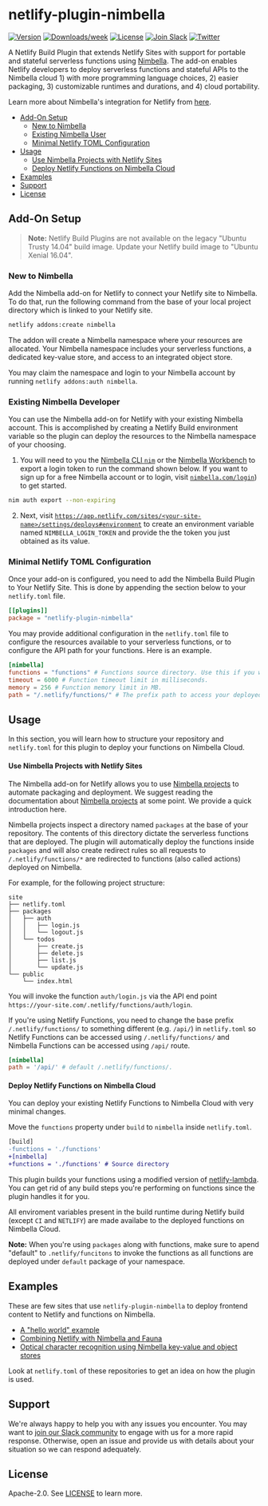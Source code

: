 # netlify-plugin-nimbella

[![Version](https://img.shields.io/npm/v/netlify-plugin-nimbella.svg)](https://npmjs.org/package/netlify-plugin-nimbella)
[![Downloads/week](https://img.shields.io/npm/dw/netlify-plugin-nimbella.svg)](https://npmjs.org/package/netlify-plugin-nimbella)
[![License](https://img.shields.io/badge/license-Apache--2.0-blue.svg)](http://www.apache.org/licenses/LICENSE-2.0)
[![Join Slack](https://img.shields.io/badge/join-slack-9B69A0.svg)](https://nimbella-community.slack.com/)
[![Twitter](https://img.shields.io/twitter/follow/nimbella.svg?style=social&logo=twitter)](https://twitter.com/intent/follow?screen_name=nimbella)

A Netlify Build Plugin that extends Netlify Sites with support for portable and stateful serverless functions using [Nimbella](https://nimbella.com/product/platform). The add-on enables Netlify developers to deploy serverless functions and stateful APIs to the Nimbella cloud 1) with more programming language choices, 2) easier packaging, 3) customizable runtimes and durations, and 4) cloud portability. 

Learn more about Nimbella's integration for Netlify from [here](https://nimbella.com/integrations/netlify).

- [Add-On Setup](##add-on-setup)
  - [New to Nimbella](#New-to-Nimbella)
  - [Existing Nimbella User](#existing-nimbella-developer)
  - [Minimal Netlify TOML Configuration](#Minimal-Netlify-TOML-Configuration)
- [Usage](#usage)
  - [Use Nimbella Projects with Netlify Sites](#Use-Nimbella-Projects-with-Netlify-Sites)
  - [Deploy Netlify Functions on Nimbella Cloud](#Deploy-Netlify-Functions-on-Nimbella-Cloud)
- [Examples](#examples)
- [Support](#support)
- [License](#license)

## Add-On Setup

> **Note:** Netlify Build Plugins are not available on the legacy "Ubuntu Trusty 14.04" build image. Update your Netlify build image to "Ubuntu Xenial 16.04".

### New to Nimbella

Add the Nimbella add-on for Netlify to connect your Netlify site to Nimbella.
To do that, run the following command from the base of your local project directory which is linked to your Netlify site.
```sh
netlify addons:create nimbella
```

The addon will create a Nimbella namespace where your resources are allocated. Your Nimbella namespace includes your serverless functions, a dedicated key-value store, and access to an integrated object store.

You may claim the namespace and login to your Nimbella account by running `netlify addons:auth nimbella`.

### Existing Nimbella Developer

You can use the Nimbella add-on for Netlify with your existing Nimbella account. This is accomplished by creating a Netlify Build environment variable so the plugin can deploy the resources to the Nimbella namespace of your choosing.

1. You will need to you the [Nimbella CLI `nim`](https://nimbella.io/downloads/nim/nim.html) or the [Nimbella Workbench](https://nimbella.io/wb) to export a login token to run the command shown below. If you want to sign up for a free Nimbella account or to login, visit [`nimbella.com/login`](https://nimbella.com/login)) to get started.

```sh
nim auth export --non-expiring
```

2. Next, visit [`https://app.netlify.com/sites/<your-site-name>/settings/deploys#environment`](https://app.netlify.com/sites/<your-site-name>/settings/deploys#environment) to create an environment variable named `NIMBELLA_LOGIN_TOKEN` and provide the the token you just obtained as its value.

### Minimal Netlify TOML Configuration

Once your add-on is configured, you need to add the Nimbella Build Plugin to Your Netlify Site. This is done by appending the section below to your `netlify.toml` file.

```toml
[[plugins]]
package = "netlify-plugin-nimbella"
```

You may provide additional configuration in the `netlify.toml` file to configure the resources available to your serverless functions, or to configure the API path for your functions. Here is an example.

```toml
[nimbella]
functions = "functions" # Functions source directory. Use this if you would like to use Nimbella to deploy your functions.
timeout = 6000 # Function timeout limit in milliseconds.
memory = 256 # Function memory limit in MB.
path = "/.netlify/functions/" # The prefix path to access your deployed packages. Change this if you're using both Netlify Functions and Nimbella for your backend.
```

## Usage

In this section, you will learn how to structure your repository and `netlify.toml` for this plugin to deploy your functions on Nimbella Cloud.

#### Use Nimbella Projects with Netlify Sites

The Nimbella add-on for Netlify allows you to use [Nimbella projects](https://nimbella.io/downloads/nim/nim.html#overview-of-nimbella-projects-actions-and-deployment) to automate packaging and deployment. We suggest reading the documentation about [Nimbella projects](https://nimbella.io/downloads/nim/nim.html#overview-of-nimbella-projects-actions-and-deployment) at some point. We provide a quick introduction here.

Nimbella projects inspect a directory named `packages` at the base of your repository. The contents of this directory dictate the serverless functions that are deployed. The plugin will automatically deploy the functions inside `packages` and will also create redirect rules so all requests to `/.netlify/functions/*` are redirected to functions (also called actions) deployed on Nimbella.

For example, for the following project structure:

```
site
├── netlify.toml
├── packages
│   ├── auth
│   │   ├── login.js
│   │   └── logout.js
│   └── todos
│       ├── create.js
│       ├── delete.js
│       ├── list.js
│       └── update.js
└── public
    └── index.html
```

You will invoke the function `auth/login.js` via the API end point `https://your-site.com/.netlify/functions/auth/login`.

If you're using Netlify Functions, you need to change the base prefix `/.netlify/functions/` to something different (e.g. `/api/`) in `netlify.toml` so Netlify Functions can be accessed using `/.netlify/functions/` and Nimbella Functions can be accessed using `/api/` route.

```toml
[nimbella]
path = '/api/' # default /.netlify/functions/.
```

#### Deploy Netlify Functions on Nimbella Cloud

You can deploy your existing Netlify Functions to Nimbella Cloud with very minimal changes.

Move the `functions` property under `build` to `nimbella` inside `netlify.toml`.

```diff
[build]
-functions = './functions'
+[nimbella]
+functions = './functions' # Source directory
```

This plugin builds your functions using a modified version of [netlify-lambda](https://github.com/netlify/netlify-lambda). You can get rid of any build steps you're performing on functions since the plugin handles it for you.

All enviroment variables present in the build runtime during Netlify build (except `CI` and `NETLIFY`) are made availabe to the deployed functions on Nimbella Cloud.

**Note:** When you're using `packages` along with functions, make sure to apend "default" to `.netlify/funcitons` to invoke the functions as all functions are deployed under `default` package of your namespace.

## Examples

These are few sites that use `netlify-plugin-nimbella` to deploy frontend content to Netlify and functions on Nimbella.

- [A "hello world" example](https://github.com/nimbella/netlify-plugin-nimbella.netlify.app)
- [Combining Netlify with Nimbella and Fauna](https://github.com/nimbella/netlify-faunadb-example)
- [Optical character recognition using Nimbella key-value and object stores](https://github.com/nimbella/netlify-nimbella-ocr)

Look at `netlify.toml` of these repositories to get an idea on how the plugin is used.

## Support

We're always happy to help you with any issues you encounter. You may want to [join our Slack community](https://nimbella-community.slack.com) to engage with us for a more rapid response. Otherwise, open an issue and provide us with details about your situation so we can respond adequately.

## License

Apache-2.0. See [LICENSE](LICENSE) to learn more.
